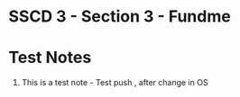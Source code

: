 # SSCD 3 - Section 3 - Fundme 

# Test Notes 

1. This is a test note  - Test push , after change in OS 